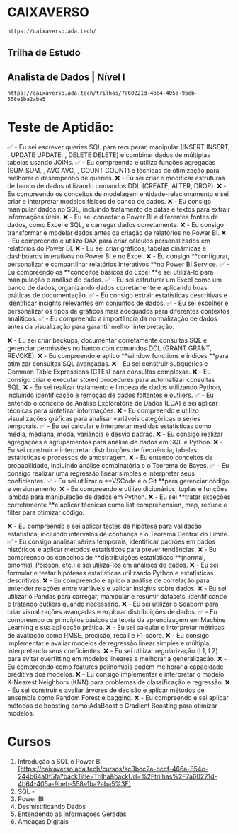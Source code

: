 # CAIXAVERSO 
`https://caixaverso.ada.tech/`


## Trilha de Estudo
## Analista de Dados | Nível I
`https://caixaverso.ada.tech/trilhas/7a60221d-4b64-405a-9beb-558e1ba2aba5`


# Teste de Aptidão:

✅ - Eu sei escrever queries SQL para recuperar, manipular (INSERT INSERT, ,  UPDATE UPDATE, ,  DELETE DELETE) e combinar dados de múltiplas tabelas usando JOINs.
✅ - Eu compreendo e utilizo funções agregadas (SUM SUM, ,  AVG AVG, ,  COUNT COUNT) e técnicas de otimização para melhorar o desempenho de queries.
❌ - Eu sei criar e modificar estruturas de banco de dados utilizando comandos DDL (CREATE, ALTER, DROP).
❌ - Eu compreendo os conceitos de modelagem entidade-relacionamento e sei criar e interpretar modelos físicos de banco de dados.
❌ - Eu consigo manipular dados no SQL, incluindo tratamento de datas e textos para extrair informações úteis.
❌ - Eu sei conectar o Power BI a diferentes fontes de dados, como Excel e SQL, e carregar dados corretamente.
❌ - Eu consigo transformar e modelar dados antes da criação de relatórios no Power BI.
❌ - Eu compreendo e utilizo DAX para criar cálculos personalizados em relatórios do Power BI.
❌ - Eu sei criar gráficos, tabelas dinâmicas e dashboards interativos no Power BI e no Excel.
❌ - Eu consigo **configurar, personalizar e compartilhar relatórios interativos **no Power BI Service.
✅ - Eu compreendo os **conceitos básicos do Excel **e sei utilizá-lo para manipulação e análise de dados.
✅ - Eu sei estruturar um Excel como um banco de dados, organizando dados corretamente e aplicando boas práticas de documentação.
✅ - Eu consigo extrair estatísticas descritivas e identificar insights relevantes em conjuntos de dados.
✅ - Eu sei escolher e personalizar os tipos de gráficos mais adequados para diferentes contextos analíticos.
✅ - Eu compreendo a importância da normalização de dados antes da visualização para garantir melhor interpretação.

❌ - Eu sei criar backups, documentar corretamente consultas SQL e gerenciar permissões no banco com comandos DCL (GRANT GRANT, REVOKE).
❌ - Eu compreendo e aplico **window functions e índices **para otimizar consultas SQL avançadas.
❌ - Eu sei construir subqueries e Common Table Expressions (CTEs) para consultas complexas.
❌ - Eu consigo criar e executar stored procedures para automatizar consultas SQL.
❌ - Eu sei realizar tratamento e limpeza de dados utilizando Python, incluindo identificação e remoção de dados faltantes e outliers.
✅ - Eu entendo o conceito de Análise Exploratória de Dados (EDA) e sei aplicar técnicas para sintetizar informações.
❌ - Eu compreendo e utilizo visualizações gráficas para analisar variáveis categóricas e séries temporais.
✅ - Eu sei calcular e interpretar medidas estatísticas como média, mediana, moda, variância e desvio padrão.
❌ - Eu consigo realizar agregações e agrupamentos para análise de dados em SQL e Python.
❌ - Eu sei construir e interpretar distribuições de frequência, tabelas estatísticas e processos de amostragem.
❌ - Eu entendo conceitos de probabilidade, incluindo análise combinatória e o Teorema de Bayes.
✅ - Eu consigo realizar uma regressão linear simples e interpretar seus coeficientes.
✅ - Eu sei utilizar o **VSCode e o Git **para gerenciar código e versionamento.
❌ - Eu compreendo e utilizo dicionários, tuplas e funções lambda para manipulação de dados em Python.
❌ - Eu sei **tratar exceções corretamente **e aplicar técnicas como list comprehension, map, reduce e filter para otimizar código.

❌ - Eu compreendo e sei aplicar testes de hipótese para validação estatística, incluindo intervalos de confiança e o Teorema Central do Limite.
✅ - Eu consigo analisar séries temporais, identificar padrões em dados históricos e aplicar métodos estatísticos para prever tendências.
❌ - Eu compreendo os conceitos de **distribuições estatísticas **(normal, binomial, Poisson, etc.) e sei utilizá-los em análises de dados.
❌ - Eu sei formular e testar hipóteses estatísticas utilizando Python e estatísticas descritivas.
❌ - Eu compreendo e aplico a análise de correlação para entender relações entre variáveis e validar insights sobre dados.
❌ - Eu sei utilizar o Pandas para carregar, manipular e resumir datasets, identificando e tratando outliers quando necessário.
❌ - Eu sei utilizar o Seaborn para criar visualizações avançadas e explorar distribuições de dados.
✅ - Eu compreendo os princípios básicos da teoria da aprendizagem em Machine Learning e sua aplicação prática.
❌ - Eu sei calcular e interpretar métricas de avaliação como RMSE, precisão, recall e F1-score.
❌ - Eu consigo implementar e avaliar modelos de regressão linear simples e múltipla, interpretando seus coeficientes.
❌ - Eu sei utilizar regularização (L1, L2) para evitar overfitting em modelos lineares e melhorar a generalização.
❌ - Eu compreendo como features polinomiais podem melhorar a capacidade preditiva dos modelos.
❌ - Eu consigo implementar e interpretar o modelo K-Nearest Neighbors (KNN) para problemas de classificação e regressão.
❌ - Eu sei construir e avaliar árvores de decisão e aplicar métodos de ensemble como Random Forest e bagging.
❌ - Eu compreendo e sei aplicar métodos de boosting como AdaBoost e Gradient Boosting para otimizar modelos.


# Cursos

1. Introdução a SQL e Power BI [https://caixaverso.ada.tech/cursos/ac3bcc2a-bccf-466a-854c-244b64a0f5fa?backTitle=Trilha&backUrl=%2Ftrilhas%2F7a60221d-4b64-405a-9beb-558e1ba2aba5%3F]
2. SQL - 
3. Power BI
4. Desmistificando Dados
5. Entendendo as Informações Geradas
6. Ameaças Digitais - 
